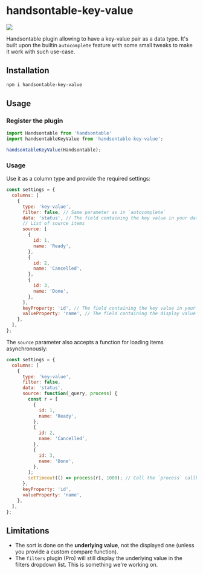 # handsontable-key-value

[![](https://img.shields.io/npm/v/handsontable-key-value.svg?style=flat)](https://www.npmjs.com/package/handsontable-key-value)

Handsontable plugin allowing to have a key-value pair as a data type. It's built upon the builtin `autocomplete` feature with some small tweaks to make it work with such use-case.

## Installation

```bash
npm i handsontable-key-value
```

## Usage

### Register the plugin

```js
import Handsontable from 'handsontable'
import handsontableKeyValue from 'handsontable-key-value';

handsontableKeyValue(Handsontable);
```

### Usage

Use it as a column type and provide the required settings:

```js
const settings = {
  columns: [
    {
      type: 'key-value',
      filter: false, // Same parameter as in `autocomplete`
      data: 'status', // The field containing the key value in your data
      // List of source items
      source: [
        {
          id: 1,
          name: 'Ready',
        },
        {
          id: 2,
          name: 'Cancelled',
        },
        {
          id: 3,
          name: 'Done',
        },
      ],
      keyProperty: 'id', // The field containing the key value in your items
      valueProperty: 'name', // The field containing the display value in your items
    },
  ],
};
```

The `source` parameter also accepts a function for loading items asynchronously:

```js
const settings = {
  columns: [
    {
      type: 'key-value',
      filter: false,
      data: 'status',
      source: function(_query, process) {
        const r = [
          {
            id: 1,
            name: 'Ready',
          },
          {
            id: 2,
            name: 'Cancelled',
          },
          {
            id: 3,
            name: 'Done',
          },
        ];
        setTimeout(() => process(r), 1000); // Call the `process` callback with your items.
      },
      keyProperty: 'id',
      valueProperty: 'name',
    },
  ],
};
```

## Limitations

* The sort is done on the **underlying value**, not the displayed one (unless you provide a custom compare function).
* The `filters` plugin (Pro) will still display the underlying value in the filters dropdown list. This is something we're working on.
